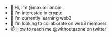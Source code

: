- 👋 Hi, I’m @maximilianoin
- 👀 I’m interested in crypto 
- 🌱 I’m currently learning web3
- 💞️ I’m looking to collaborate on web3 members
- 📫 How to reach me @withoutazone on twitter 

<!---
maximilianoin/maximilianoin is a ✨ special ✨ repository because its `README.md` (this file) appears on your GitHub profile.
You can click the Preview link to take a look at your changes.
--->

